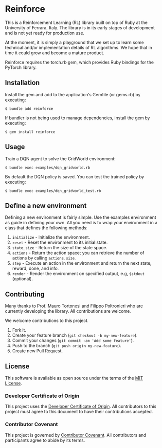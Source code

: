 # Reinforce

This is a Reinforcement Learning (RL) library built on top of Ruby at the University of Ferrara, Italy. 
The library is in its early stages of development and is not yet ready for production use. 

At the moment, it is simply a playground that we set up to learn some technical and/or implementation details of RL algorithms. We hope that in time it could grow and become a mature product.

Reinforce requires the torch.rb gem, which provides Ruby bindings for the PyTorch library. 


## Installation

Install the gem and add to the application's Gemfile (or gems.rb) by executing:

    $ bundle add reinforce

If bundler is not being used to manage dependencies, install the gem by executing:

    $ gem install reinforce


## Usage

Train a DQN agent to solve the GridWorld environment:
    
    $ bundle exec examples/dqn_gridworld.rb

By default the DQN policy is saved. You can test the trained policy by executing:

    $ bundle exec examples/dqn_gridworld_test.rb

## Define a new environment

Defining a new environment is fairly simple. Use the examples environment as guide in defining your own.
All you need is to wrap your environment in a class that defines the following methods:
1. `initialize` - Initialize the environment.
2. `reset` - Reset the environment to its initial state.
3. `state_size` - Return the size of the state space.
4. `actions` - Return the action space; you can retrieve the number of actions by calling `actions.size`.
5. `step` - Execute an action in the environment and return the next state, reward, done, and info.
6. `render` - Render the environment on specified output, e.g, `$stdout` (optional).

## Contributing

Many thanks to Prof. Mauro Tortonesi and Filippo Poltronieri who are currently developing the library.
All contributions are welcome.

We welcome contributions to this project.

1.  Fork it.
2.  Create your feature branch (`git checkout -b my-new-feature`).
3.  Commit your changes (`git commit -am 'Add some feature'`).
4.  Push to the branch (`git push origin my-new-feature`).
5.  Create new Pull Request.

## License

This software is available as open source under the terms of the [MIT License](https://opensource.org/licenses/MIT).

### Developer Certificate of Origin

This project uses the [Developer Certificate of Origin](https://developercertificate.org/). All contributors to this project must agree to this document to have their contributions accepted.

### Contributor Covenant

This project is governed by [Contributor Covenant](https://www.contributor-covenant.org/). All contributors and participants agree to abide by its terms.


